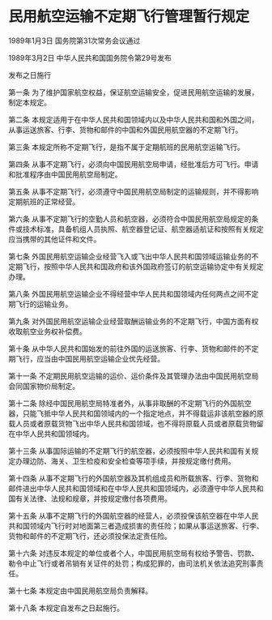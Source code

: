 # 民用航空运输不定期飞行管理暂行规定

1989年1月3日 国务院第31次常务会议通过

1989年3月2日 中华人民共和国国务院令第29号发布

发布之日施行

<!-- INFO END -->

第一条 为了维护国家航空权益，保证航空运输安全，促进民用航空运输的发展，制定本规定。

第二条 本规定适用于在中华人民共和国领域内以及中华人民共和国和外国之间，从事运送旅客、行李、货物和邮件的中国和外国民用航空器的不定期飞行。

第三条 本规定所称不定期飞行，是指不属于定期航班的民用航空运输飞行。

第四条 从事不定期飞行，必须向中国民用航空局申请，经批准后方可飞行。申请和批准程序由中国民用航空局制定。

第五条 从事不定期飞行，必须遵守中国民用航空局制定的运输规则，并不得影响定期航班的正常经营。

第六条 从事不定期飞行的空勤人员和航空器，必须符合中国民用航空局规定的条件或技术标准，具备机组人员执照、航空器登记证、航空器适航证和按照有关规定应当携带的其他证件和文件。

第七条 外国民用航空运输企业经营飞入或飞出中华人民共和国领域运输业务的不定期飞行，按照中华人民共和国政府和该外国政府签订的航空运输协定中有关规定办理。

第八条 外国民用航空运输企业不得经营中华人民共和国领域内任何两点之间不定期飞行的运输业务。

第九条 对外国民用航空运输企业经营取酬运输业务的不定期飞行，中国方面有权收取航空业务权补偿费。

第十条 从中华人民共和国始发的前往外国的运送旅客、行李、货物和邮件的不定期飞行，应当由中国民用航空运输企业优先经营。

第十一条 不定期民用航空运输的运价、运价条件及其管理办法由中国民用航空局会同国家物价局制定。

第十二条 除经中国民用航空局特准者外，从事非取酬的不定期飞行的外国航空器，只能飞抵中华人民共和国领域内的一个指定地点，并不得载运非该航空器的原载人员或者原载货物飞出中华人民共和国领域，也不得将原载人员或者原载货物留在中华人民共和国领域内。

第十三条 从事国际运输的不定期飞行的航空器，必须按照中华人民共和国有关规定办理边防、海关、卫生检疫和安全检查等项手续，并按规定缴付费用。

第十四条 从事不定期飞行的外国航空器及其机组成员和所载旅客、行李、货物和邮件进出中华人民共和国领域和在中华人民共和国领域内，必须遵守中华人民共和国有关法律、法规和规章，并按规定缴付各项费用。

第十五条 从事不定期飞行的外国航空器的经营人，必须投保该航空器在中华人民共和国领域内飞行时对地面第三者造成损害的责任险；如果从事运送旅客、行李、货物和邮件的不定期飞行，还必须投保法定责任险。

第十六条 对违反本规定的单位或者个人，中国民用航空局有权给予警告、罚款、勒令中止飞行或者吊销有关证件的处罚；构成犯罪的，由司法机关依法追究刑事责任。

第十七条 本规定由中国民用航空局负责解释。

第十八条 本规定自发布之日起施行。